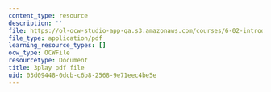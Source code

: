 ```yaml
---
content_type: resource
description: ''
file: https://ol-ocw-studio-app-qa.s3.amazonaws.com/courses/6-02-introduction-to-eecs-ii-digital-communication-systems-fall-2012/03d094480dcbc6b825689e71eec4be5e_y02p8znNAKk.pdf
file_type: application/pdf
learning_resource_types: []
ocw_type: OCWFile
resourcetype: Document
title: 3play pdf file
uid: 03d09448-0dcb-c6b8-2568-9e71eec4be5e
---
```

